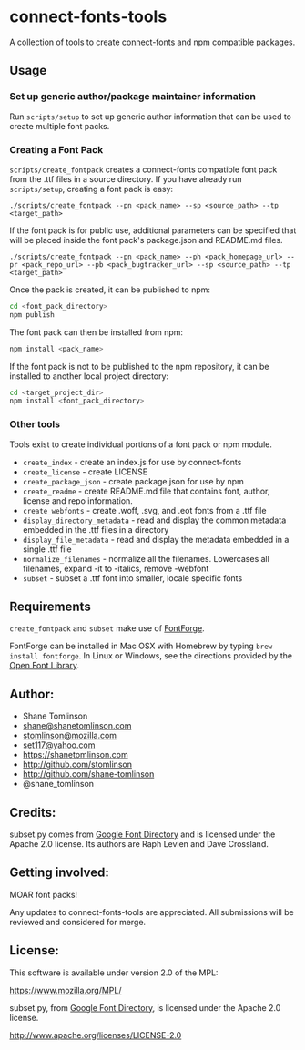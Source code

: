 # connect-fonts-tools

A collection of tools to create [connect-fonts](https://github.com/shane-tomlinson/connect-fonts) and npm compatible packages.

## Usage

### Set up generic author/package maintainer information

Run `scripts/setup` to set up generic author information that can be used to create multiple font packs.

### Creating a Font Pack

`scripts/create_fontpack` creates a connect-fonts compatible font pack from the .ttf files in a source directory. If you have already run `scripts/setup`, creating a font pack is easy:

`./scripts/create_fontpack --pn <pack_name> --sp <source_path> --tp <target_path>`

If the font pack is for public use, additional parameters can be specified that will be placed inside the font pack's package.json and README.md files.

`./scripts/create_fontpack --pn <pack_name> --ph <pack_homepage_url> --pr <pack_repo_url> --pb <pack_bugtracker_url> --sp <source_path> --tp <target_path>`

Once the pack is created, it can be published to npm:

```bash
cd <font_pack_directory>
npm publish
```

The font pack can then be installed from npm:
```bash
npm install <pack_name>
```

If the font pack is not to be published to the npm repository, it can be installed to another local project directory:

```bash
cd <target_project_dir>
npm install <font_pack_directory>
```

### Other tools
Tools exist to create individual portions of a font pack or npm module.

* `create_index` - create an index.js for use by connect-fonts
* `create_license` - create LICENSE
* `create_package_json` - create package.json for use by npm
* `create_readme` - create README.md file that contains font, author, license and repo information.
* `create_webfonts` - create .woff, .svg, and .eot fonts from a .ttf file
* `display_directory_metadata` - read and display the common metadata embedded in the .ttf files in a directory
* `display_file_metadata` - read and display the metadata embedded in a single .ttf file
* `normalize_filenames` - normalize all the filenames. Lowercases all filenames, expand -it to -italics, remove -webfont
* `subset` - subset a .ttf font into smaller, locale specific fonts

## Requirements

`create_fontpack` and `subset` make use of [FontForge](http://fontforge.org/).

FontForge can be installed in Mac OSX with Homebrew by typing `brew install fontforge`.
In Linux or Windows, see the directions provided by the [Open Font Library](http://openfontlibrary.org/en/guidebook/how_to_install_fontforge).


## Author:
* Shane Tomlinson
* shane@shanetomlinson.com
* stomlinson@mozilla.com
* set117@yahoo.com
* https://shanetomlinson.com
* http://github.com/stomlinson
* http://github.com/shane-tomlinson
* @shane_tomlinson

## Credits:
subset.py comes from [Google Font Directory](http://code.google.com/p/googlefontdirectory/) and is licensed under the Apache 2.0 license. Its authors are Raph Levien and Dave Crossland.

## Getting involved:
MOAR font packs!

Any updates to connect-fonts-tools are appreciated. All submissions will be reviewed and considered for merge.

## License:
This software is available under version 2.0 of the MPL:

  https://www.mozilla.org/MPL/

subset.py, from [Google Font Directory](http://code.google.com/p/googlefontdirectory/), is licensed under the Apache 2.0 license.

  http://www.apache.org/licenses/LICENSE-2.0

